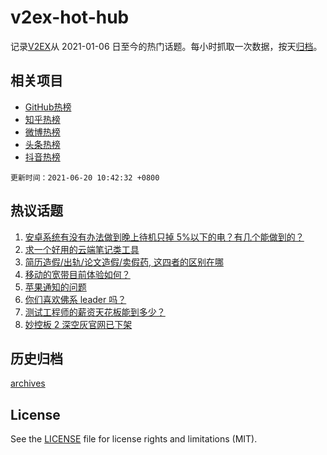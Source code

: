 # v2ex-hot-hub

 记录[V2EX](https://www.v2ex.com/)从 2021-01-06 日至今的热门话题。每小时抓取一次数据，按天[归档](archives)。
 
 ## 相关项目

- [GitHub热榜](https://github.com/lonnyzhang423/github-hot-hub)
- [知乎热榜](https://github.com/lonnyzhang423/zhihu-hot-hub)
- [微博热榜](https://github.com/lonnyzhang423/weibo-hot-hub)
- [头条热榜](https://github.com/lonnyzhang423/toutiao-hot-hub)
- [抖音热榜](https://github.com/lonnyzhang423/douyin-hot-hub)


 `更新时间：2021-06-20 10:42:32 +0800`

## 热议话题

1. [安卓系统有没有办法做到晚上待机只掉 5%以下的电？有几个能做到的？](https://www.v2ex.com/t/784505)
1. [求一个好用的云端笔记类工具](https://www.v2ex.com/t/784502)
1. [简历造假/出轨/论文造假/卖假药, 这四者的区别在哪](https://www.v2ex.com/t/784443)
1. [移动的宽带目前体验如何？](https://www.v2ex.com/t/784509)
1. [苹果通知的问题](https://www.v2ex.com/t/784441)
1. [你们喜欢佛系 leader 吗？](https://www.v2ex.com/t/784455)
1. [测试工程师的薪资天花板能到多少？](https://www.v2ex.com/t/784430)
1. [妙控板 2 深空灰官网已下架](https://www.v2ex.com/t/784465)

## 历史归档

[archives](archives)

## License

See the [LICENSE](LICENSE) file for license rights and limitations (MIT).
